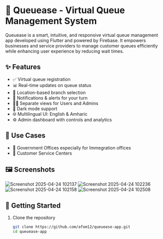 

# 📲 Queuease - Virtual Queue Management System

Queuease is a smart, intuitive, and responsive virtual queue management app developed using Flutter and powered by Firebase. It empowers businesses and service providers to manage customer queues efficiently while enhancing user experience by reducing wait times.

## ✨ Features

- ✅ Virtual queue registration
- 📊 Real-time updates on queue status
- 📍 Location-based branch selection
- 🔔 Notifications & alerts for your turn
- 🧑‍💼 Separate views for Users and Admins
- 🌙 Dark mode support
- 🌐 Multilingual UI: English & Amharic
- ⚙️ Admin dashboard with controls and analytics

## 💼 Use Cases

- 🏢 Government Offices especially for  Immegration offices
- 🧾 Customer Service Centers

## 🖼 Screenshots

![Screenshot 2025-04-24 102137](https://github.com/user-attachments/assets/939eaf2e-c90e-4c0c-a3f7-c00c56355353)
![Screenshot 2025-04-24 102236](https://github.com/user-attachments/assets/e9930b09-4e20-4291-9165-828a5b14f09b)
![Screenshot 2025-04-24 102158](https://github.com/user-attachments/assets/6f406786-80fd-484b-9362-fcbbf3ab6506)
![Screenshot 2025-04-24 102508](https://github.com/user-attachments/assets/5520468d-f7fd-4b83-a6bd-2f2d6fa2b1e2)



## 🚀 Getting Started

1. Clone the repository

   ```bash
   git clone https://github.com/afom12/queuease-app.git
   cd queuease-app
